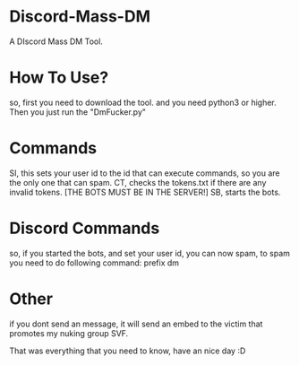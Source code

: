 # Discord-Mass-DM
A DIscord Mass DM Tool.

# How To Use?
so, first you need to download the tool.
and you need python3 or higher.
Then you just run the "DmFucker.py"

# Commands

SI, this sets your user id to the id that can execute commands, so you are the only one that can spam.
CT, checks the tokens.txt if there are any invalid tokens. [THE BOTS MUST BE IN THE SERVER!]
SB, starts the bots.

# Discord Commands

so, if you started the bots, and set your user id, you can now spam, to spam you need to do following command: 
prefix dm <the times the bots should dm the victim> <the user id of the victim> <message to send to the user>
  
# Other

if you dont send an message, it will send an embed to the victim that promotes my nuking group SVF.

That was everything that you need to know, have an nice day :D
